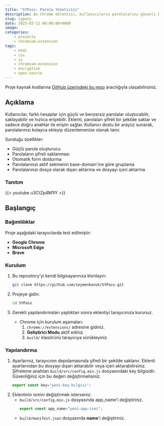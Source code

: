 ```yaml
---
title: "SYPass: Parola Yöneticisi"
description: Bu Chrome eklentisi, kullanıcıların parolalarını güvenli bir şekilde yönetmelerini ve formları kolayca doldurabilmelerini sağlar.
slug: sypass
date: 2025-03-11 00:00:00+0000
image: 
categories:
    - projects
    - chromium-extension
tags:
    - html
    - css
    - js
    - chromium-extension
    - encryption
    - open-source
---
```


Proje kaynak kodlarına [GitHub üzerindeki bu repo](https://github.com/seymenkonuk/SYPass) aracılığıyla ulaşabilirsiniz.

## Açıklama
Kullanıcılar, farklı hesaplar için güçlü ve benzersiz parolalar oluşturabilir, saklayabilir ve hızlıca erişebilir. Eklenti, parolaları şifreli bir şekilde saklar ve sadece doğru anahtar ile erişim sağlar. Kullanıcı dostu bir arayüz sunarak, parolalarınızı kolayca ekleyip düzenlemenize olanak tanır.

Sunduğu özellikler:
- Güçlü parola oluşturucu
- Parolaların şifreli saklanması
- Otomatik form doldurma
- Parolalarınızı aktif sekmenin base-domain'ine göre gruplama
- Parolalarınızı dosya olarak dışarı aktarma ve dosyayı içeri aktarma

### Tanıtım

{{< youtube u3CtZp4M1lY >}}

## Başlangıç
### Bağımlılıklar
Proje aşağıdaki tarayıcılarda test edilmiştir:
- **Google Chrome**
- **Microsoft Edge**
- **Brave**

### Kurulum
1. Bu repository'yi kendi bilgisayarınıza klonlayın:
	```bash
	git clone https://github.com/seymenkonuk/SYPass.git
	```

2. Projeye gidin:
	```bash
	cd SYPass
	```

3. Gerekli yapılandırmaları yaptıktan sonra eklentiyi tarayıcınıza kurunuz.
	- Chrome için kurulum aşamaları:
		1. `chrome://extensions/` adresine gidiniz.
		2. **Geliştirici Modu** aktif ediniz.
		3. `build/` klasörünü tarayıcıya sürükleyiniz.

### Yapılandırma
1. Ayarlarınız, tarayıcının depolamasında şifreli bir şekilde saklanır. Eklenti ayarlarından bu dosyayı dışarı aktarabilir veya içeri aktarabilirsiniz.  Şifreleme anahtarı `build/src/config.min.js` dosyasındaki key bilgisidir. Güvenliğiniz için bu değeri değiştirmelisiniz.
	```js
	export const key="yeni-key-bilgisi";
	```
2. Eklentinin ismini değiştirmek isterseniz:
	- `build/src/config.min.js` dosyasında app_name'i değiştiriniz.
		```js
		export const app_name="yeni-app-ismi";
		```
	- `build/manifest.json` dosyasında **name**'i değiştiriniz.

